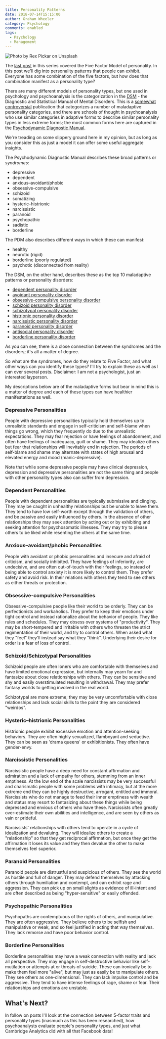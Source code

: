 ```yaml
---
title: Personality Patterns
date: 2018-07-14T15:15:00
author: Graham Wheeler
category: Psychology
comments: enabled
tags:
  - Psychology
  - Management
---
```


![Photo by Rex Pickar on Unsplash](/img/woodman.jpg)

The [last post](/posts/personality-and-relationships1.html) in this series covered the Five Factor Model of personality. In this post we'll dig into personality patterns that people can exhibit. Everyone has some combination of the five factors, but how does that combination manifest as a personality type?

There are many different models of personality types, but one used in psychology and psychoanalysis is the categorization in the [DSM](https://en.wikipedia.org/wiki/Diagnostic_and_Statistical_Manual_of_Mental_Disorders) - the Diagnostic and Statistical Manual of Mental Disorders. This is a [somewhat controversial](https://en.wikipedia.org/w/index.php?title=Diagnostic_and_Statistical_Manual_of_Mental_Disorders&section=15#Criticism) publication that categorizes a number of maladaptive personality categories, and there are schools of thought in psychoanalysis who use similar categories in adaptive forms to describe similar personality types in less extreme forms; the most common forms here are captured in the [Psychodynamic Diagnostic Manual](https://en.wikipedia.org/wiki/Psychodynamic_Diagnostic_Manual#Dimension_I:_Personality_Patterns_and_Disorders).

We're treading on some slippery ground here in my opinion, but as long as you consider this as just a model it can offer some useful aggregate insights.
<!-- TEASER_END -->

The Psychodynamic Diagnostic Manual describes these broad patterns or _syndromes_:

- depressive
- dependent
- anxious–avoidant/phobic
- obsessive-compulsive
- schizoid
- somatizing
- hysteric–histrionic
- narcissistic
- paranoid
- psychopathic
- sadistic
- borderline

The PDM also describes different ways in which these can manifest:

- healthy
- neurotic (rigid)
- borderline (poorly regulated)
- psychotic (disconnected from reality)

The DSM, on the other hand, describes these as the top 10 maladaptive patterns or personality disorders:

- [dependent personality disorder](https://en.wikipedia.org/wiki/Dependent_personality_disorder)
- [avoidant personality disorder](https://en.wikipedia.org/wiki/Avoidant_personality_disorder)
- [obsessive-compulsive personality disorder](https://en.wikipedia.org/wiki/Obsessive-compulsive_personality_disorder)
- [schizoid personality disorder](https://en.wikipedia.org/wiki/Schizoid_personality_disorder)
- [schizotypal personality disorder](https://en.wikipedia.org/wiki/Schizotypal_personality_disorder)
- [histrionic personality disorder](https://en.wikipedia.org/wiki/Histrionic_personality_disorder)
- [narcissistic personality disorder](https://en.wikipedia.org/wiki/Narcissistic_personality_disorder)
- [paranoid personality disorder](https://en.wikipedia.org/wiki/Paranoid_personality_disorder)
- [antisocial personality disorder](https://en.wikipedia.org/wiki/Antisocial_personality_disorder)
- [borderline personality disorder](https://en.wikipedia.org/wiki/Borderline_personality_disorder)

As you can see, there is a close connection between the syndromes and the disorders; it's all a matter of degree.

So what are the syndromes, how do they relate to Five Factor, and what other ways can you identify these types? I'll try to explain these as well as I can over several posts. Disclaimer: I am not a psychologist, just an interested layperson.

My descriptions below are of the maladaptive forms but bear in mind this is a matter of degree and each of these types can have healthier manifestations as well.

### Depressive Personalities

People with depressive personalities typically hold themselves up to unrealistic standards and engage in self-criticism and self-blame when things go wrong, which they frequently do due to the unrealistic expectations. They may fear rejection or have feelings of abandonment, and often have feelings of inadequacy, guilt or shame. They may idealize others but fear that relationships will inevitably end in rejection. The periods of self-blame and shame may alternate with states of high arousal and elevated energy and mood (manic-depressive).

Note that while some depressive people may have clinical depression, depression and depressive personalities are not the same thing and people with other personality types also can suffer from depression.

### Dependent Personalities

People with dependent personalities are typically submissive and clinging. They may be caught in unhealthy relationships but be unable to leave them. They tend to have low self-worth except through the validation of others, and be passive and easily influenced by others. In the absence of other relationships they may seek attention by acting out or by exhibiting and seeking attention for psychosomatic illnesses. They may try to please others to be liked while resenting the others at the same time.

### Anxious–avoidant/phobic Personalities

People with avoidant or phobic personalities and insecure and afraid of criticism, and socially inhibited. They have feelings of inferiority, are undecisive, and are often out-of-touch with their feelings, so instead of being able to control anxiety it is more likely to control them. They prefer safety and avoid risk. In their relations with others they tend to see others as either threats or protection.

### Obsessive-compulsive Personalities

Obsessive-compulsive people like their world to be orderly. They can be perfectionists and workaholics. They prefer to keep their emotions under tight control and instead rationalize about the behavior of people. They like rules and schedules. They may obsess over systems of "productivity".  They may be short-tempered and irritable with others who threaten the strict regimentation of their world, and try to control others. When asked what they "feel" they'll instead say what they "think". Underlying their desire for order is a fear of loss of control.


### Schizoid/Schizotypal Personalities

Schizoid people are often loners who are comfortable with themselves and have limited emotional expression, but internally may yearn for and fantasize about close relationships with others. They can be sensitive and shy and easily overstimulated resulting in withdrawal. They may prefer fantasy worlds to getting involved in the real world.

Schizotypal are more extreme; they may be very uncomfortable with close relationships and lack social skills to the point they are considered "weirdos".


### Hysteric–histrionic Personalities

Histrionic people exhibit excessive emotion and attention-seeking behaviors. They are often highly sexualized, flamboyant and seductive. They can be seen as 'drama queens' or exhibitionists. They often have gender-envy.


### Narcissistic Personalities

Narcissistic people have a deep need for constant affirmation and admiration and a lack of empathy for others, stemming from an inner emptiness. At the low end of the scale narcissists may be very successful and charismatic people with some problems with intimacy, but at the more extreme end they can be highly destructive, arrogant, entitled and immoral. Narcissists who do not manage to feed their inner emptiness with wealth and status may resort to fantasizing about these things while being depressed and envious of others who have these. Narcissists often greatly over-estimate their own abilities and intelligence, and are seen by others as vain or prideful. 

Narcissists' relationships with others tend to operate in a cycle of idealization and devaluing. They will idealize others to create a "relationship" so that they get reciprocal affirmation, but once they get the affirmation it loses its value and they then devalue the other to make themselves feel superior.


### Paranoid Personalities

Paranoid people are distrustful and suspicious of others. They see the world as hostile and full of danger. They may defend themselves by attacking others through humiliation and contempt, and can exhibit rage and aggression. They can pick up on small slights as evidence of ill-intent and are often described as being "hyper-sensitive" or easily offended. 


### Psychopathic Personalities

Psychopaths are contemptuous of the rights of others, and manipulative. They are often aggressive. They believe others to be selfish and manipulative or weak, and so feel justified in acting that way themselves. They lack remorse and have poor behavior control.


### Borderline Personalities

Borderline personalities may have a weak connection with reality and lack all perspective. They may engage in self-destructive behavior like self-mutilation or attempts at or threats of suicide. These can ironically be to make them feel more "alive", but may just as easily be to manipulate others. They see others as one-dimensional. They can lack impulse control and be aggressive. They tend to have intense feelings of rage, shame or fear. Their relationships and emotions are unstable.

## What's Next?

In follow on posts I'll look at the connection between 5-factor traits and personality types (inasmuch as this has been researched), how psychoanalysts evaluate people's personality types, and just what Cambridge Analytica did with all that Facebook data!
